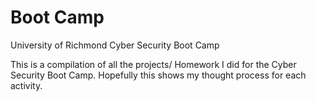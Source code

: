 # Boot Camp

 University of Richmond Cyber Security Boot Camp
 
This is a compilation of all the projects/ Homework I did for the Cyber Security Boot Camp. Hopefully this shows my thought process for each activity. 

